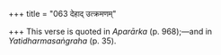 +++
title = "063 देहाद् उत्क्रमणम्"

+++
This verse is quoted in *Aparārka* (p. 968);—and in *Yatidharmasaṅgraha*
(p. 35).


